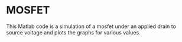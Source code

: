 # MOSFET

This Matlab code is a simulation of a mosfet under an applied drain to source voltage and plots the graphs for various values.
